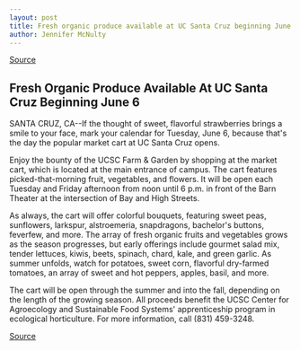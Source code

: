 ```yaml
---
layout: post
title: Fresh organic produce available at UC Santa Cruz beginning June 6
author: Jennifer McNulty
---
```

[Source](http://www1.ucsc.edu/news_events/press_releases/archive/99-00/05-00/market_cart.htm "Permalink to Fresh organic produce available at UC Santa Cruz beginning June 6")
## Fresh Organic Produce Available At UC Santa Cruz Beginning June 6

SANTA CRUZ, CA--If the thought of sweet, flavorful strawberries brings a smile to your face, mark your calendar for Tuesday, June 6, because that's the day the popular market cart at UC Santa Cruz opens.

Enjoy the bounty of the UCSC Farm & Garden by shopping at the market cart, which is located at the main entrance of campus. The cart features picked-that-morning fruit, vegetables, and flowers. It will be open each Tuesday and Friday afternoon from noon until 6 p.m. in front of the Barn Theater at the intersection of Bay and High Streets.

As always, the cart will offer colorful bouquets, featuring sweet peas, sunflowers, larkspur, alstroemeria, snapdragons, bachelor's buttons, feverfew, and more. The array of fresh organic fruits and vegetables grows as the season progresses, but early offerings include gourmet salad mix, tender lettuces, kiwis, beets, spinach, chard, kale, and green garlic. As summer unfolds, watch for potatoes, sweet corn, flavorful dry-farmed tomatoes, an array of sweet and hot peppers, apples, basil, and more.

The cart will be open through the summer and into the fall, depending on the length of the growing season. All proceeds benefit the UCSC Center for Agroecology and Sustainable Food Systems' apprenticeship program in ecological horticulture. For more information, call (831) 459-3248.

[Source](http://www1.ucsc.edu/news_events/press_releases/archive/99-00/05-00/market_cart.htm "Permalink to Fresh organic produce available at UC Santa Cruz beginning June 6")